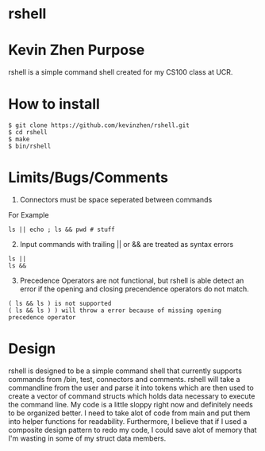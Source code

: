 # rshell
Kevin Zhen
Purpose
====
rshell is a simple command shell created for my CS100 class at UCR.

How to install
====
```
$ git clone https://github.com/kevinzhen/rshell.git
$ cd rshell
$ make
$ bin/rshell
```
Limits/Bugs/Comments
====
1. Connectors must be space seperated between commands 

For Example
```
ls || echo ; ls && pwd # stuff
``` 
2. Input commands with trailing || or && are treated as syntax errors
```
ls ||
ls &&
```
3. Precedence Operators are not functional, but rshell is able detect an error if the opening and closing precendence operators do not match.
```
( ls && ls ) is not supported
( ls && ls ) ) will throw a error because of missing opening precedence operator
```

Design
====
rshell is designed to be a simple command shell that currently supports commands from /bin, test, connectors and comments. rshell will take a commandline from the user and parse it into tokens which are then used to create a vector of command structs which holds data necessary to execute the command line. My code is a little sloppy right now and definitely needs to be organized better. I need to take alot of code from main and put them into helper functions for readability. Furthermore, I believe that if I used a composite design pattern to redo my code, I could save alot of memory that I'm wasting in some of my struct data members.
